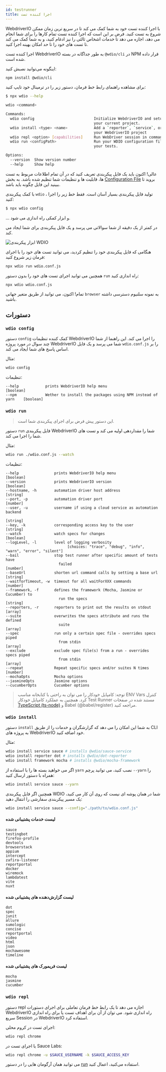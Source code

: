 ```yaml
---
id: testrunner
title: اجرا کننده تست
---
```


WebdriverIO با اجرا کننده تست خود به شما کمک می کند تا در سریع ترین زمان ممکن شروع به تست کنید. فرض بر این است که اجرا کننده تست تمام کارها را برای شما انجام می دهد، اجازه می دهد تا خدمات اشخاص ثالثی را نیز ادغام کنید، و به شما کمک می کند تا تست های خود را تا حد امکان بهینه اجرا کنید.

اجرا کننده تست WebdriverIO به طور جداگانه در بسته `@wdio/cli` در NPM قرار داده شده است.

اینگونه می‌توانید نصبش کنید:

```sh npm2yarn
npm install @wdio/cli
```

برای مشاهده راهنمای رابط خط فرمان، دستور زیر را در ترمینال خود تایپ کنید:

```sh
$ npx wdio --help

wdio <command>

Commands:
  wdio config                           Initialize WebdriverIO and setup configuration in
                                        your current project.
  wdio install <type> <name>            Add a `reporter`, `service`, or `framework` to
                                        your WebdriverIO project
  wdio repl <option> [capabilities]     Run WebDriver session in command line
  wdio run <configPath>                 Run your WDIO configuration file to initialize
                                        your tests.

Options:
  --version  Show version number                                       [boolean]
  --help     Show help                                                 [boolean]
```

عالی! اکنون باید یک فایل پیکربندی تعریف کنید که در آن تمام اطلاعات مربوط به تست ها، قابلیت ها و تنظیمات شما تنظیم شده باشد. به بخش [Configuration File](configurationfile)  بروید تا ببینید این فایل چگونه باید باشد.

با کمک پیکربندی `wdio` ، تولید فایل پیکربندی بسیار آسان است. فقط خط زیر را اجرا کنید:

```sh
$ npx wdio config
```

... و ابزار کمکی راه اندازی می شود.

در کمتر از یک دقیقه از شما سوالاتی می پرسد و یک فایل پیکربندی برای شما ایجاد می کند.

![ابزار پیکربندی WDIO](/img/config-utility.gif)

هنگامی که فایل پیکربندی خود را تنظیم کردید، می توانید تست های خود را با اجرای فرمان زیر شروع کنید:

```sh
npx wdio run wdio.conf.js
```

همچنین می توانید اجرای تست های خود را بدون دستور `run` راه اندازی کنید:

```sh
npx wdio wdio.conf.js
```

تمام! اکنون، می توانید از طریق متغیر جهانی `browser` به نمونه سلنیوم دسترسی داشته باشید.

## دستورات

### `wdio config`

دستور `config` کمک کننده تنظیمات WebdriverIO را اجرا می کند. این راهنما از شما چند سوال در مورد پروژه WebdriverIO شما می پرسد و یک فایل `wdio.conf.js` را بر اساس پاسخ های شما ایجاد می کند.

مثال:

```sh
wdio config
```

تنظیمات:

```
--help            prints WebdriverIO help menu                                [boolean]
--npm             Wether to install the packages using NPM instead of yarn    [boolean]
```

### `wdio run`

> این دستور پیش فرض برای اجرای پیکربندی شما است.

دستور `run` فایل پیکربندی WebdriverIO شما را مقداردهی اولیه می کند و تست های شما را اجرا می کند.

مثال:

```sh
wdio run ./wdio.conf.js --watch
```

تنظیمات:

```
--help                prints WebdriverIO help menu                   [boolean]
--version             prints WebdriverIO version                     [boolean]
--hostname, -h        automation driver host address                  [string]
--port, -p            automation driver port                          [number]
--user, -u            username if using a cloud service as automation backend
                                                                        [string]
--key, -k             corresponding access key to the user            [string]
--watch               watch specs for changes                        [boolean]
--logLevel, -l        level of logging verbosity
                            [choices: "trace", "debug", "info", "warn", "error", "silent"]
--bail                stop test runner after specific amount of tests have
                        failed                                          [number]
--baseUrl             shorten url command calls by setting a base url [string]
--waitforTimeout, -w  timeout for all waitForXXX commands             [number]
--framework, -f       defines the framework (Mocha, Jasmine or Cucumber) to
                        run the specs                                   [string]
--reporters, -r       reporters to print out the results on stdout      [array]
--suite               overwrites the specs attribute and runs the defined
                        suite                                            [array]
--spec                run only a certain spec file - overrides specs piped
                        from stdin                                       [array]
--exclude             exclude spec file(s) from a run - overrides specs piped
                        from stdin                                       [array]
--repeat              Repeat specific specs and/or suites N times        [number]
--mochaOpts           Mocha options
--jasmineOpts         Jasmine options
--cucumberOpts        Cucumber options
```

> توجه: کامپایل خودکار را می توان به راحتی با کتابخانه مناسب ENV Vars کنترل کرد. همچنین به عملکرد کامپایل خودکار Test Runner مستند شده در صفحات [TypeScript (ts-node)](typescript) و Babel (@babel/register) مراجعه کنید.

### `wdio install`
دستور `install` به شما این امکان را می دهد که گزارشگران و خدمات را از طریق CLI به پروژه های WebdriverIO خود اضافه کنید.

مثال:

```sh
wdio install service sauce # installs @wdio/sauce-service
wdio install reporter dot # installs @wdio/dot-reporter
wdio install framework mocha # installs @wdio/mocha-framework
```

اگر می خواهید بسته ها را با استفاده از `yarn` نصب کنید، می توانید پرچم `--yarn` را همراه با دستور ارسال کنید:

```sh
wdio install service sauce --yarn
```

همچنین اگر فایل پیکربندی WDIO شما در همان پوشه ای نیست که روی آن کار می کنید، یک مسیر پیکربندی سفارشی را انتقال دهید:

```sh
wdio install service sauce --config="./path/to/wdio.conf.js"
```

#### لیست خدمات پشتیبانی شده

```
sauce
testingbot
firefox-profile
devtools
browserstack
appium
intercept
zafira-listener
reportportal
docker
wiremock
lambdatest
vite
nuxt
```

#### لیست گزارش‌دهنده های پشتیبانی شده

```
dot
spec
junit
allure
sumologic
concise
reportportal
video
html
json
mochawesome
timeline
```

#### لیست فریمورک های پشتیبانی شده

```
mocha
jasmine
cucumber
```

### `wdio repl`

دستور repl اجازه می دهد تا یک رابط خط فرمان تعاملی برای اجرای دستورات WebdriverIO راه اندازی شود. می توان از آن برای اهداف تست یا برای راه اندازی سریع Session در WebdriverIO استفاده کرد.

اجرای تست در کروم محلی:

```sh
wdio repl chrome
```

یا اجرای تست در Sauce Labs:

```sh
wdio repl chrome -u $SAUCE_USERNAME -k $SAUCE_ACCESS_KEY
```

می توانید همان آرگومان هایی را در دستور [run](#wdio-run) استفاده می‌کنید، اعمال کنید.
